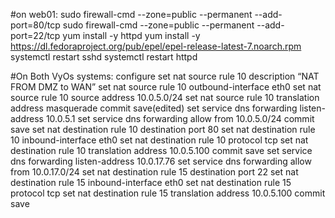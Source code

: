 #on web01:
sudo firewall-cmd --zone=public --permanent --add-port=80/tcp
sudo firewall-cmd --zone=public --permanent --add-port=22/tcp
yum install -y httpd
yum install -y https://dl.fedoraproject.org/pub/epel/epel-release-latest-7.noarch.rpm
systemctl restart sshd
systemctl restart httpd


#On Both VyOs systems:
configure
set nat source rule 10 description “NAT FROM DMZ to WAN”
set nat source rule 10 outbound-interface eth0
set nat source rule 10 source address 10.0.5.0/24
set nat source rule 10 translation address masquerade
commit
save(edited)
set service dns forwarding listen-address 10.0.5.1
set service dns forwarding allow from 10.0.5.0/24
commit
save
set nat destination rule 10 destination port 80
set nat destination rule 10 inbound-interface eth0
set nat destination rule 10 protocol tcp
set nat destination rule 10 translation address 10.0.5.100
commit
save
set service dns forwarding listen-address 10.0.17.76
set service dns forwarding allow from 10.0.17.0/24
set nat destination rule 15 destination port 22
set nat destination rule 15 inbound-interface eth0
set nat destination rule 15 protocol tcp
set nat destination rule 15 translation address 10.0.5.100
commit
save
</body>
</html>

